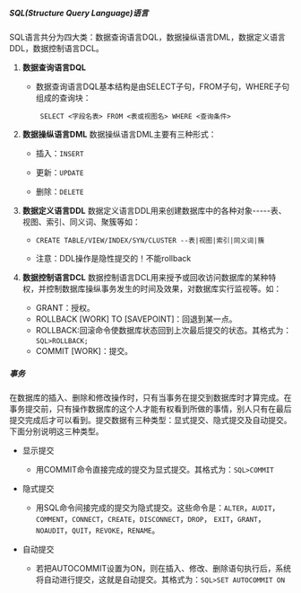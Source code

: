 ##### SQL(Structure Query Language)语言

SQL语言共分为四大类：数据查询语言DQL，数据操纵语言DML，数据定义语言DDL，数据控制语言DCL。

1. **数据查询语言DQL**

   - 数据查询语言DQL基本结构是由SELECT子句，FROM子句，WHERE子句组成的查询块：

     ` SELECT <字段名表> FROM <表或视图名> WHERE <查询条件>`

2. **数据操纵语言DML**
   数据操纵语言DML主要有三种形式：

   - 插入：`INSERT `

   - 更新：`UPDATE`
   -  删除：`DELETE`

3. **数据定义语言DDL**
   数据定义语言DDL用来创建数据库中的各种对象-----表、视图、索引、同义词、聚簇等如：

   - `CREATE TABLE/VIEW/INDEX/SYN/CLUSTER --表|视图|索引|同义词|簇`

   -  注意：DDL操作是隐性提交的！不能rollback

4. **数据控制语言DCL**
   数据控制语言DCL用来授予或回收访问数据库的某种特权，并控制数据库操纵事务发生的时间及效果，对数据库实行监视等。如：
   - GRANT：授权。
   - ROLLBACK [WORK] TO [SAVEPOINT]：回退到某一点。
   - ROLLBACK:回滚命令使数据库状态回到上次最后提交的状态。其格式为：`SQL>ROLLBACK;`
   - COMMIT [WORK]：提交。

##### 事务

在数据库的插入、删除和修改操作时，只有当事务在提交到数据库时才算完成。在事务提交前，只有操作数据库的这个人才能有权看到所做的事情，别人只有在最后提交完成后才可以看到。提交数据有三种类型：显式提交、隐式提交及自动提交。下面分别说明这三种类型。

- 显示提交
  - 用COMMIT命令直接完成的提交为显式提交。其格式为：`SQL>COMMIT`

- 隐式提交
  - 用SQL命令间接完成的提交为隐式提交。这些命令是：`ALTER`，`AUDIT`，`COMMENT`，`CONNECT`，`CREATE`，`DISCONNECT`，`DROP`，
    `EXIT`，`GRANT`，`NOAUDIT`，`QUIT`，`REVOKE`，`RENAME`。

- 自动提交
  - 若把AUTOCOMMIT设置为ON，则在插入、修改、删除语句执行后，系统将自动进行提交，这就是自动提交。其格式为：`SQL>SET AUTOCOMMIT ON`

